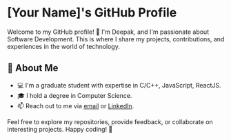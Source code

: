 # [Your Name]'s GitHub Profile

Welcome to my GitHub profile! 👋 I'm Deepak, and I'm passionate about Software Development. This is where I share my projects, contributions, and experiences in the world of technology.

## 🚀 About Me

- 💻 I'm a graduate student with expertise in C/C++, JavaScript, ReactJS.
- 🎓 I hold a degree in Computer Science.
- 📫 Reach out to me via [email](mailto:deepak.dara07@gmail.com) or [LinkedIn](https://www.linkedin.com/in/daradeepak/).


Feel free to explore my repositories, provide feedback, or collaborate on interesting projects. Happy coding! 🚀
